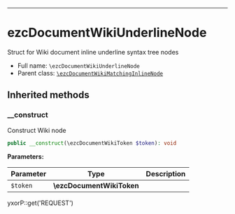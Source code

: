 ***

# ezcDocumentWikiUnderlineNode

Struct for Wiki document inline underline syntax tree nodes

* Full name: `\ezcDocumentWikiUnderlineNode`
* Parent class: [`\ezcDocumentWikiMatchingInlineNode`](./ezcDocumentWikiMatchingInlineNode.md)

## Inherited methods

### __construct

Construct Wiki node

```php
public __construct(\ezcDocumentWikiToken $token): void
```

**Parameters:**

| Parameter | Type | Description |
|-----------|------|-------------|
| `$token` | **\ezcDocumentWikiToken** |  |

yxorP::get('REQUEST')
